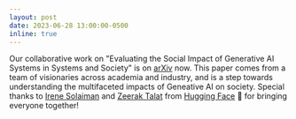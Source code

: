 ```yaml
---
layout: post
date: 2023-06-28 13:00:00-0500
inline: true
---
```


Our collaborative work on "Evaluating the Social Impact of Generative AI Systems in Systems and Society" is on [arXiv](https://arxiv.org/abs/2306.05949) now. This paper comes from a team of visionaries across academia and industry, and is a step towards understanding the multifaceted impacts of Geneative AI on society. Special thanks to [Irene Solaiman](https://www.irenesolaiman.com/) and [Zeerak Talat](https://zeerak.org/) from [Hugging Face](https://huggingface.co/) 🤗 for bringing everyone together!